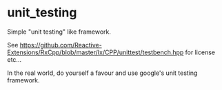 unit_testing
============

Simple "unit testing" like framework.

See https://github.com/Reactive-Extensions/RxCpp/blob/master/Ix/CPP/unittest/testbench.hpp for license etc...

In the real world, do yourself a favour and use google's unit testing framework.
